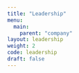 ```yaml
---
title: "Leadership"
menu:
  main:
    parent: "company"
layout: leadership
weight: 2
code: leadership
draft: false
---
```

